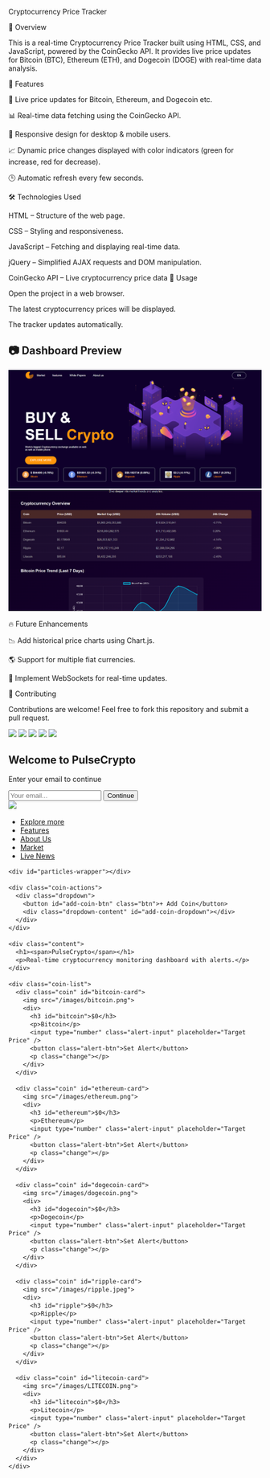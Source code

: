 Cryptocurrency Price Tracker

🚀 Overview

This is a real-time Cryptocurrency Price Tracker built using HTML, CSS, and JavaScript, powered by the CoinGecko API. It provides live price updates for Bitcoin (BTC), Ethereum (ETH), and Dogecoin (DOGE) with real-time data analysis.

📌 Features

🔄 Live price updates for Bitcoin, Ethereum, and Dogecoin etc.

📊 Real-time data fetching using the CoinGecko API.

🎨 Responsive design for desktop & mobile users.

📈 Dynamic price changes displayed with color indicators (green for increase, red for decrease).

🕒 Automatic refresh every few seconds.

🛠️ Technologies Used

HTML – Structure of the web page.

CSS – Styling and responsiveness.

JavaScript – Fetching and displaying real-time data.

jQuery – Simplified AJAX requests and DOM manipulation.

CoinGecko API – Live cryptocurrency price data
🎯 Usage

Open the project in a web browser.

The latest cryptocurrency prices will be displayed.

The tracker updates automatically.
## 📷 Dashboard Preview

![Cryptocurrency Price Tracker](FRONTPAGE.png)
![Cryptocurrency Price Tracker](GRAPHPAGE.png)

🔥 Future Enhancements

📉 Add historical price charts using Chart.js.

🌎 Support for multiple fiat currencies.

📡 Implement WebSockets for real-time updates.

🤝 Contributing

Contributions are welcome! Feel free to fork this repository and submit a pull request.
<!DOCTYPE html>
<html lang="en">
<head>
  <meta charset="UTF-8">
  <meta name="viewport" content="width=device-width, initial-scale=1.0">
  <title>PulseCrypto Alerts</title>
  <!-- Root style.css -->
  <link rel="stylesheet" href="/style.css">
  <script src="https://code.jquery.com/jquery-3.7.1.min.js"></script>
</head>
<body>
  <div id="login-overlay">
    <div class="floating-coins">
      <img src="/images/bitcoin.png" class="coin-float">
      <img src="/images/ethereum.png" class="coin-float">
      <img src="/images/dogecoin.png" class="coin-float">
      <img src="/images/ripple.jpeg" class="coin-float">
      <img src="/images/LITECOIN.png" class="coin-float">
    </div>
    <div class="login-box">
      <h2>Welcome to PulseCrypto</h2>
      <p>Enter your email to continue</p>
      <input type="email" id="login-email" placeholder="Your email..." />
      <button id="login-btn">Continue</button>
    </div>
  </div>

  <div class="container">
    <nav>
     <img src="/images/logo.png" class="logo">
      <ul>
        <li><a href="/Explore/Explore.html">Explore more</a></li>
        <li><a href="/Features/features.html">Features</a></li>
        <li><a href="/AboutUs/AboutUs.html">About Us</a></li>
        <li><a href="/Market/Market.html">Market</a></li>
        <li><a href="/News/News.html">Live News</a></li>
      </ul>
    </nav>


  <div id="particles-wrapper"></div>

    <div id="particles-wrapper"></div>

    <div class="coin-actions">
      <div class="dropdown">
        <button id="add-coin-btn" class="btn">+ Add Coin</button>
        <div class="dropdown-content" id="add-coin-dropdown"></div>
      </div>
    </div>

    <div class="content">
      <h1><span>PulseCrypto</span></h1>
      <p>Real-time cryptocurrency monitoring dashboard with alerts.</p>
    </div>

    <div class="coin-list">
      <div class="coin" id="bitcoin-card">
        <img src="/images/bitcoin.png">
        <div>
          <h3 id="bitcoin">$0</h3>
          <p>Bitcoin</p>
          <input type="number" class="alert-input" placeholder="Target Price" />
          <button class="alert-btn">Set Alert</button>
          <p class="change"></p>
        </div>
      </div>

      <div class="coin" id="ethereum-card">
        <img src="/images/ethereum.png">
        <div>
          <h3 id="ethereum">$0</h3>
          <p>Ethereum</p>
          <input type="number" class="alert-input" placeholder="Target Price" />
          <button class="alert-btn">Set Alert</button>
          <p class="change"></p>
        </div>
      </div>

      <div class="coin" id="dogecoin-card">
        <img src="/images/dogecoin.png">
        <div>
          <h3 id="dogecoin">$0</h3>
          <p>Dogecoin</p>
          <input type="number" class="alert-input" placeholder="Target Price" />
          <button class="alert-btn">Set Alert</button>
          <p class="change"></p>
        </div>
      </div>

      <div class="coin" id="ripple-card">
        <img src="/images/ripple.jpeg">
        <div>
          <h3 id="ripple">$0</h3>
          <p>Ripple</p>
          <input type="number" class="alert-input" placeholder="Target Price" />
          <button class="alert-btn">Set Alert</button>
          <p class="change"></p>
        </div>
      </div>

      <div class="coin" id="litecoin-card">
        <img src="/images/LITECOIN.png">
        <div>
          <h3 id="litecoin">$0</h3>
          <p>Litecoin</p>
          <input type="number" class="alert-input" placeholder="Target Price" />
          <button class="alert-btn">Set Alert</button>
          <p class="change"></p>
        </div>
      </div>
    </div>
  </div>

  <!-- Root script.js -->
  <script type="module" src="/script.js"></script>
  <script type="module" src="https://cdn.jsdelivr.net/npm/chart.js"></script>
</body>
</html>

